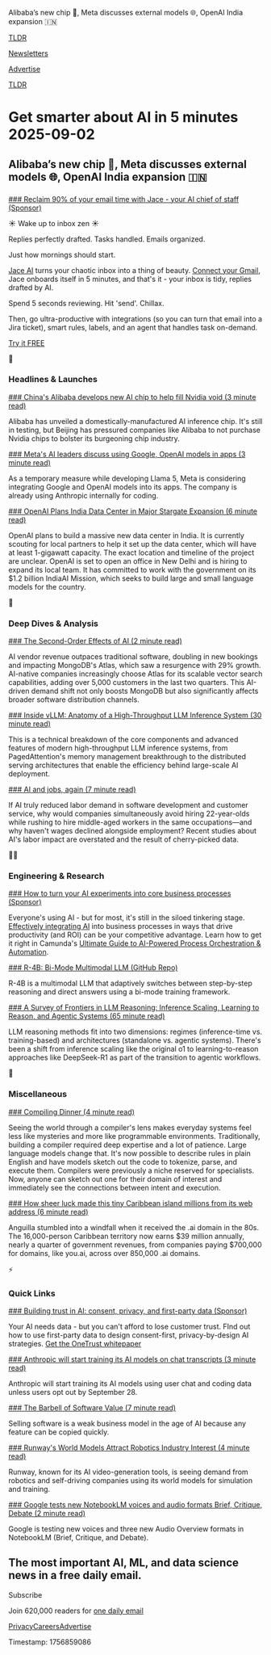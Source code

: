 Alibaba’s new chip 💾, Meta discusses external models 🌐, OpenAI India expansion 🇮🇳

[TLDR](/)

[Newsletters](/newsletters)

[Advertise](https://advertise.tldr.tech/)

[TLDR](/)

# Get smarter about AI in 5 minutes 2025-09-02

## Alibaba’s new chip 💾, Meta discusses external models 🌐, OpenAI India expansion 🇮🇳

### 

[### Reclaim 90% of your email time with Jace - your AI chief of staff (Sponsor)](https://jace.ai/?utm_source=tldr&amp;utm_medium=newsletter&amp;utm_campaign=tldr-newsletter)

☀️ Wake up to inbox zen ☀️

Replies perfectly drafted. Tasks handled. Emails organized.

Just how mornings should start.

[Jace AI](https://jace.ai/?utm_source=tldr&utm_medium=newsletter&utm_campaign=tldr-newsletter) turns your chaotic inbox into a thing of beauty. [Connect your Gmail](https://jace.ai/?utm_source=tldr&utm_medium=newsletter&utm_campaign=tldr-newsletter), Jace onboards itself in 5 minutes, and that's it - your inbox is tidy, replies drafted by AI.

Spend 5 seconds reviewing. Hit 'send'. Chillax.

Then, go ultra-productive with integrations (so you can turn that email into a Jira ticket), smart rules, labels, and an agent that handles task on-demand.

[Try it FREE](https://jace.ai/?utm_source=tldr&utm_medium=newsletter&utm_campaign=tldr-newsletter)

🚀

### Headlines & Launches

[### China's Alibaba develops new AI chip to help fill Nvidia void (3 minute read)](https://www.reuters.com/world/china/chinas-alibaba-develops-new-ai-chip-help-fill-nvidia-void-wsj-reports-2025-08-29/?utm_source=tldrai)

Alibaba has unveiled a domestically-manufactured AI inference chip. It's still in testing, but Beijing has pressured companies like Alibaba to not purchase Nvidia chips to bolster its burgeoning chip industry.

[### Meta's AI leaders discuss using Google, OpenAI models in apps (3 minute read)](https://www.reuters.com/business/metas-ai-leaders-discuss-using-google-openai-models-apps-information-says-2025-08-30/?utm_source=tldrai)

As a temporary measure while developing Llama 5, Meta is considering integrating Google and OpenAI models into its apps. The company is already using Anthropic internally for coding.

[### OpenAI Plans India Data Center in Major Stargate Expansion (6 minute read)](https://www.bloomberg.com/news/articles/2025-09-01/openai-plans-india-data-center-in-major-stargate-expansion?accessToken=eyJhbGciOiJIUzI1NiIsInR5cCI6IkpXVCJ9.eyJzb3VyY2UiOiJTdWJzY3JpYmVyR2lmdGVkQXJ0aWNsZSIsImlhdCI6MTc1Njc5NDE5NiwiZXhwIjoxNzU3Mzk4OTk2LCJhcnRpY2xlSWQiOiJUMVZPSzBHT1lNVTYwMCIsImJjb25uZWN0SWQiOiI2NTc1NjkyN0UwMkM0N0MwQkQ0MDNEQTJGMEUyNzIyMyJ9.eU5ItHNSImZQS2iCwOcLjANI6M1taJfXhM-jXI5DgVY&amp;utm_source=tldrai)

OpenAI plans to build a massive new data center in India. It is currently scouting for local partners to help it set up the data center, which will have at least 1-gigawatt capacity. The exact location and timeline of the project are unclear. OpenAI is set to open an office in New Delhi and is hiring to expand its local team. It has committed to work with the government on its $1.2 billion IndiaAI Mission, which seeks to build large and small language models for the country.

🧠

### Deep Dives & Analysis

[### The Second-Order Effects of AI (2 minute read)](https://tomtunguz.com/mdb-earnings-2025-08-27/?utm_source=tldrai)

AI vendor revenue outpaces traditional software, doubling in new bookings and impacting MongoDB's Atlas, which saw a resurgence with 29% growth. AI-native companies increasingly choose Atlas for its scalable vector search capabilities, adding over 5,000 customers in the last two quarters. This AI-driven demand shift not only boosts MongoDB but also significantly affects broader software distribution channels.

[### Inside vLLM: Anatomy of a High-Throughput LLM Inference System (30 minute read)](https://www.aleksagordic.com/blog/vllm?utm_source=tldrai)

This is a technical breakdown of the core components and advanced features of modern high-throughput LLM inference systems, from PagedAttention's memory management breakthrough to the distributed serving architectures that enable the efficiency behind large-scale AI deployment.

[### AI and jobs, again (7 minute read)](https://www.noahpinion.blog/p/ai-and-jobs-again?utm_source=tldrai)

If AI truly reduced labor demand in software development and customer service, why would companies simultaneously avoid hiring 22-year-olds while rushing to hire middle-aged workers in the same occupations—and why haven't wages declined alongside employment? Recent studies about AI's labor impact are overstated and the result of cherry-picked data.

👨‍💻

### Engineering & Research

[### How to turn your AI experiments into core business processes (Sponsor)](https://page.camunda.com/wp-ai-powered-process-orchestration-guide?utm_medium=paid_leadgen&amp;utm_source=tldr&amp;utm_campaign=Guide.UltimateGuideToAIPoweredProcessOrchestration.25Q2.EN&amp;utm_content=aug_ai_newsletter_2)

Everyone's using AI - but for most, it's still in the siloed tinkering stage. [Effectively integrating AI](https://page.camunda.com/wp-ai-powered-process-orchestration-guide?utm_medium=paid_leadgen&utm_source=tldr&utm_campaign=Guide.UltimateGuideToAIPoweredProcessOrchestration.25Q2.EN&utm_content=aug_ai_newsletter_2) into business processes in ways that drive productivity (and ROI) can be your competitive advantage. Learn how to get it right in Camunda's [Ultimate Guide to AI-Powered Process Orchestration & Automation](https://page.camunda.com/wp-ai-powered-process-orchestration-guide?utm_medium=paid_leadgen&utm_source=tldr&utm_campaign=Guide.UltimateGuideToAIPoweredProcessOrchestration.25Q2.EN&utm_content=aug_ai_newsletter_2).

[### R-4B: Bi-Mode Multimodal LLM (GitHub Repo)](https://github.com/yannqi/R-4B?utm_source=tldrai)

R-4B is a multimodal LLM that adaptively switches between step-by-step reasoning and direct answers using a bi-mode training framework.

[### A Survey of Frontiers in LLM Reasoning: Inference Scaling, Learning to Reason, and Agentic Systems (65 minute read)](https://arxiv.org/pdf/2504.09037?utm_source=tldrai)

LLM reasoning methods fit into two dimensions: regimes (inference-time vs. training-based) and architectures (standalone vs. agentic systems). There's been a shift from inference scaling like the original o1 to learning-to-reason approaches like DeepSeek-R1 as part of the transition to agentic workflows.

🎁

### Miscellaneous

[### Compiling Dinner (4 minute read)](https://gist.github.com/breadchris/5877d1ab8381526bb81b551ffd5d1768?utm_source=tldrai)

Seeing the world through a compiler's lens makes everyday systems feel less like mysteries and more like programmable environments. Traditionally, building a compiler required deep expertise and a lot of patience. Large language models change that. It's now possible to describe rules in plain English and have models sketch out the code to tokenize, parse, and execute them. Compilers were previously a niche reserved for specialists. Now, anyone can sketch out one for their domain of interest and immediately see the connections between intent and execution.

[### How sheer luck made this tiny Caribbean island millions from its web address (6 minute read)](https://www.bbc.com/news/articles/cn5xdp427veo.amp?utm_source=tldrai)

Anguilla stumbled into a windfall when it received the .ai domain in the 80s. The 16,000-person Caribbean territory now earns $39 million annually, nearly a quarter of government revenues, from companies paying $700,000 for domains, like you.ai, across over 850,000 .ai domains.

⚡️

### Quick Links

[### Building trust in AI: consent, privacy, and first-party data (Sponsor)](https://www.onetrust.com/resources/tldr-csyn/building-trust-in-the-ai-age-a-guide-to-consent-privacy-and-first-party-data-excellence-ebook/?utm_medium=newsletter&amp;utm_source=tldr-ai&amp;utm_campaign=20250902)

Your AI needs data - but you can't afford to lose customer trust. FInd out how to use first-party data to design consent-first, privacy-by-design AI strategies. [Get the OneTrust whitepaper](https://www.onetrust.com/resources/tldr-csyn/building-trust-in-the-ai-age-a-guide-to-consent-privacy-and-first-party-data-excellence-ebook/?utm_medium=newsletter&utm_source=tldr-ai&utm_campaign=20250902)

[### Anthropic will start training its AI models on chat transcripts (3 minute read)](https://www.theverge.com/anthropic/767507/anthropic-user-data-consumers-ai-models-training-privacy?utm_source=tldrai)

Anthropic will start training its AI models using user chat and coding data unless users opt out by September 28.

[### The Barbell of Software Value (7 minute read)](https://mehmetmhy.com/posts/barbell_theory/?utm_source=tldrai)

Selling software is a weak business model in the age of AI because any feature can be copied quickly.

[### Runway's World Models Attract Robotics Industry Interest (4 minute read)](https://techcrunch.com/2025/09/01/why-runway-is-eyeing-the-robotics-industry-for-future-revenue-growth/?utm_source=tldrai)

Runway, known for its AI video-generation tools, is seeing demand from robotics and self-driving companies using its world models for simulation and training.

[### Google tests new NotebookLM voices and audio formats Brief, Critique, Debate (2 minute read)](https://www.testingcatalog.com/google-tests-new-notebooklm-voices-and-audio-formats-brief-critique-debate/?utm_source=tldrai)

Google is testing new voices and three new Audio Overview formats in NotebookLM (Brief, Critique, and Debate).

## The most important AI, ML, and data science news in a free daily email.

Subscribe

Join 620,000 readers for [one daily email](/api/latest/ai)

[Privacy](/privacy)[Careers](https://jobs.ashbyhq.com/tldr.tech)[Advertise](/ai/advertise)

Timestamp: 1756859086